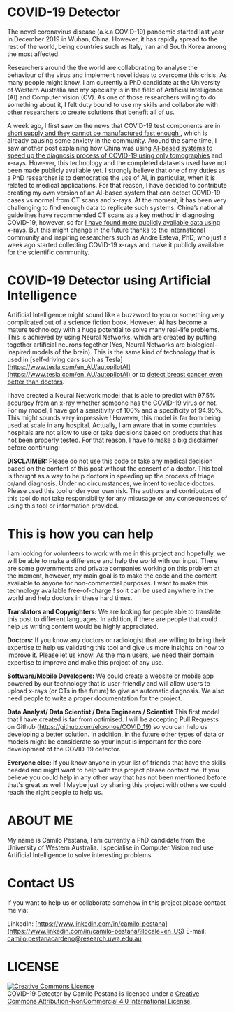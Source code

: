 # COVID-19 Detector
The novel coronavirus disease (a.k.a COVID-19) pandemic started last year in December 2019 in Wuhan, China. However, it has rapidly spread to the rest of the world, being countries such as  Italy, Iran and South Korea among the most affected.

Researchers around the the world are collaborating to analyse the behaviour of the virus and implement novel ideas to overcome this crisis. As many people might know, I am currently a PhD candidate at the University of Western Australia and my specialty is in the field of Artificial Intelligence (AI) and Computer vision (CV). As one of those researchers willing to do something about it, I felt duty bound to use my skills and collaborate with other researchers to create solutions that benefit all of us.

A week ago, I first saw on the news that COVID-19 test components are in [short supply and they cannot be manufactured fast enough ](https://www.usatoday.com/story/news/2020/03/11/coronavirus-covid-19-response-hurt-by-shortage-testing-components/5013586002/), which is already causing some anxiety in the community. Around the same time, I saw another post explaining how China was using [AI-based systems to speed up the diagnosis process of COVID-19 using only tomographies](https://www.bioworld.com/articles/433530-china-uses-ai-in-medical-imaging-to-speed-up-covid-19-diagnosis) and x-rays. However, this technology and the completed datasets used have not been made publicly available yet. I strongly believe that one of my duties as a PhD researcher is to democratise the use of AI, in particular, when it is related to medical applications. For that reason, I have decided to contribute creating my own version of an AI-based system that can detect COVID-19 cases vs normal from CT scans and x-rays.  At the moment, it has been very challenging to find enough data to replicate such systems. China’s national guidelines have recommended CT scans as a key method in diagnosing COVID-19, however, so far [I have found more publicly available data using x-rays](https://github.com/ieee8023/covid-chestxray-dataset/blob/master/README.md?fbclid=IwAR30yTGBr55WXdCngCoICDENHycmdL2bGwlvl1ckdZM-ucjGH10Uakz7khk). But this might change in the future thanks to the international community and inspiring researchers such as Andre Esteva, PhD, who just a week ago started collecting COVID-19 x-rays  and make it publicly available for the scientific community.

# COVID-19 Detector using Artificial Intelligence

Artificial Intelligence might sound like a buzzword to you or something very complicated out of a science fiction book. However, AI has become a mature technology with a huge potential to solve many real-life problems. This is achieved by using Neural Networks, which are created by putting together artificial neurons together (Yes, Neural Networks are biological-inspired  models of the brain). This is the same kind of technology that is used in [self-driving cars such as Tesla](https://www.tesla.com/en_AU/autopilotAI](https://www.tesla.com/en_AU/autopilotAI) or to [detect breast cancer even better than doctors](https://www.bloomberg.com/news/articles/2020-01-02/google-shows-ai-can-spot-breast-cancer-better-than-doctors).

I have created a Neural Network model that is able to predict with 97.5% accuracy from an x-ray whether someone has the COVID-19 virus or not. For my model, I have got a sensitivity of 100% and a specificity of 94.95%. This might sounds very impressive ! However, this model is far from being used at scale in any hospital. Actually, I am aware that in some countries hospitals are not allow to use or take decisions based on products that has not been properly tested. For that reason, I have to make a big disclaimer before continuing:

**DISCLAIMER:** Please do not use this code or take any medical decision based on the content of this post without the consent of a doctor. This tool is thought as a way to help doctors in speeding up the process of triage or/and diagnosis. Under no circumstances, we intent to replace doctors. Please used this tool under your own risk. The authors and contributors of this tool do not take responsibility for any misusage or any consequences of using this tool or information provided.

# This is how you can help

I am looking for volunteers to work with me in this project and hopefully, we will be able to make a difference and help the world with our input. There are some governments and private companies working on this problem at the moment, however, my main goal is to make the code and the content available to anyone for non-commercial purposes. I want to make this technology available free-of-charge ! so it can be used anywhere in the world and help doctors in these hard times.

**Translators and Copyrighters:** We are looking for people able to translate this post to different languages. In addition, if there are people that could help us writing content would be highly appreciated.

**Doctors:** If you know any doctors or radiologist that are willing to bring their expertise to help us validating this tool and give us more insights on how to improve it. Please let us know! As the main users, we need their domain expertise to improve and make this project of any use.

**Software/Mobile Developers:** We could create a website or mobile app powered by our technology that is user-friendly and will allow users to upload x-rays (or CTs in the future) to give an automatic diagnosis. We also need people to write a proper documentation for the project.

**Data Analyst/ Data Scientist / Data Engineers / Scientist** This first model that I have created is far from optimised. I will be accepting Pull Requests on Github (https://github.com/elcronos/COVID_19) so you can help us developing a better solution. In addition, in the future other types of data or models might be considerate so your input is important for the core development of the COVID-19 detector.

**Everyone else:** If you know anyone in your list of friends that have the skills needed and might want to help with this project please contact me. If you believe you could help in any other way that has not been mentioned before that's great as well ! Maybe just by sharing this project with others we could reach the right people to help us.

# ABOUT ME

 My name is Camilo Pestana, I am currently a PhD candidate from the University of Western Australia. I specialise in Computer Vision and use Artificial Intelligence to solve interesting problems.

# Contact US

If you want to help us or collaborate somehow in this project please contact me via:

LinkedIn: [https://www.linkedin.com/in/camilo-pestana](https://www.linkedin.com/in/camilo-pestana/?locale=en_US)
E-mail: camilo.pestanacardeno@research.uwa.edu.au

# LICENSE
<a rel="license" href="http://creativecommons.org/licenses/by-nc/4.0/"><img alt="Creative Commons Licence" style="border-width:0" src="https://i.creativecommons.org/l/by-nc/4.0/88x31.png" /></a><br /><span xmlns:dct="http://purl.org/dc/terms/" property="dct:title">COVID-19 Detector</span> by <span xmlns:cc="http://creativecommons.org/ns#" property="cc:attributionName">Camilo Pestana</span> is licensed under a <a rel="license" href="http://creativecommons.org/licenses/by-nc/4.0/">Creative Commons Attribution-NonCommercial 4.0 International License</a>.
